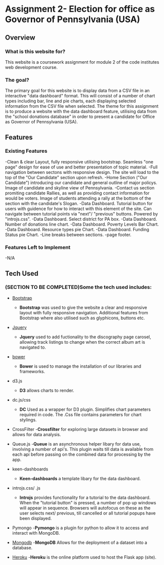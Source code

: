 # Assignment 2- Election for office as Governor of Pennsylvania (USA)

## Overview

### What is this website for?

This website is a coursework assignment for module 2 of the code institutes web development course.

### The goal?

The primary goal for this website is to display data from a CSV file in an interactive "data dashboard" format. This will consist of a number of chart types including bar, line and pie charts, each displaying selected information from the CSV file when selected. The theme for this assignment is to produce a website with the data dashboard feature, utilising data from the "school donations database" in order to present a candidate for Office as Governor of Pennsylvania (USA).

## Features 

### Existing Features
-Clean & clear Layout, fully responsive utilising bootstrap. Seamless "one page" design for ease of use and better presentation of topic material.
-Full navigation between sectons with responsive design. The site will load to the top of the "Our Candidate" section upon refresh.
-Home Section ("Our Candidate") introducing our candidate and general outline of major policys. Image of candidate and skyline view of Pennsylvania.
-Contact us section promiting candidate Rallies, as well as providing contact information for would be voters. Image of students attending a rally at the bottom of the section with the candidate's Slogan.
-Data Dashboard. Tutorial button for users with guidence for how to interact with this element of the site. Can navigate between tutorial points via "next"/ "previous" buttons. Powered by "introjs.css".
-Data Dashboard. Select district for PA box.
-Data Dashboard. Number of donations line chart.
-Data Dashboard. Poverty Levels Bar Chart.
-Data Dashboard. Resource types pie Chart.
-Data Dashboard. Funding Status pie Chart.
-Line breaks between sections.
-page footer.

### Features Left to Implement
-N/A

## Tech Used

### (SECTION TO BE COMPLETED)Some the tech used includes:

- [Bootstrap](http://getbootstrap.com/)
	- **Bootstrap** was used to give the website a clear and responsive layout with fully responsive navigation. Additional features from Bootstrap where also utilised such as glyphicons, buttons etc. 

- [Jquery](http://code.jquery.com)
  - **Jquery** used to add fuctionality to the discography page carosel, allowing track listings to change when the correct album art is navigated to.

- [bower](https://bower.io/)
	- **Bower** is used to manage the installation of our libraries and frameworks.

- d3.js
    - **D3** allows charts to render.

- dc.js/css
    - **DC** Used as a wrapper for D3 plugin. Simplifies chart parameters required in code. The .Css file contains parameters for chart stylings.

- CrossFilter
    -**Crossfilter** for exploring large datasets in browser and allows for data analysis.

- Queue.js
    -**Queue** is an asynchronous helper libary for data use, involving a number of api's. This plugin waits till data is available from each api before passing on the combined data for processing by the app.

- keen-dashboards
	- **Keen-dashboards** a template libary for the data dashboard.

- introjs.css/ .js
    - **Introjs** provides functionality for a tutorial to the data dashboard. When the "tutorial button" is pressed, a number of pop up windows will appear in sequence. Browsers will autofocus on these as the user selects next/ previous, till cancelled or all tutorial popups have been displayed.

- Pymongo
	-**Pymongo** is a plugin for python to allow it to access and interact with MongoDB.

- [Mongodb](https://www.mongodb.com/download-center)
	-**MongoDB** Allows for the deployment of a dataset into a database.

- [Heroku](https://signup.heroku.com/)
	-**Heroku** is the online platform used to host the Flask app (site).